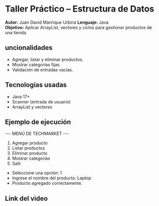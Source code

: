# Taller Práctico – Estructura de Datos

**Autor:** Juan David Manrique Urbina 
**Lenguaje:** Java  
**Objetivo:** Aplicar ArrayList, vectores y ciclos para gestionar productos de una tienda.

## uncionalidades
- Agregar, listar y eliminar productos.
- Mostrar categorías fijas.
- Validación de entradas vacías.

## Tecnologías usadas
- Java 17+
- Scanner (entrada de usuario)
- ArrayList y vectores

## Ejemplo de ejecución

--- MENÚ DE TECHMARKET ---

1. Agregar producto
2. Listar productos
3. Eliminar producto
4. Mostrar categorías
5. Salir

- Seleccione una opción: 1
- Ingrese el nombre del producto: Laptop
- Producto agregado correctamente.

## Link del video
